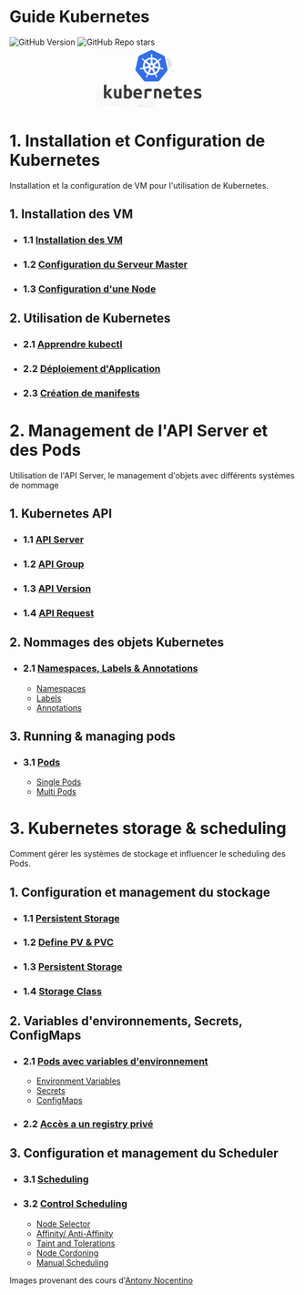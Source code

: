 
# Guide Kubernetes
<div>
  <img alt="GitHub Version" src="https://img.shields.io/badge/Version-0.9-blue">
  <img alt="GitHub Repo stars" src="https://img.shields.io/github/stars/jaden37/kubernetes-guide?style=social">
</div>

<div style="text-align:center">
  <img src="kuber_logo.png" alt="drawing" width="200"/>
</div>

# 1. Installation et Configuration de Kubernetes

Installation et la configuration de VM pour l'utilisation de Kubernetes.

## 1. Installation des VM
 
* ###  1.1 [Installation des VM](1_install_&_configuration/1_install_VM.md)
* ###  1.2 [Configuration du Serveur Master](1_install_&_configuration/2_install_Master.md)
* ###  1.3 [Configuration d'une Node](1_install_&_configuration/3_install_Node.md)


## 2. Utilisation de Kubernetes

* ### 2.1 [Apprendre kubectl](1_install_&_configuration/4_use_Kubectl.md)
* ### 2.2 [Déploiement d'Application](1_install_&_configuration/5_application_deployment.md)
* ### 2.3 [Création de manifests](1_install_&_configuration/6_manifest_deployment.md)

# 2. Management de l'API Server et des Pods

Utilisation de l'API Server, le management d'objets avec différents systèmes de nommage 

## 1. Kubernetes API

* ###  1.1 [API Server](2_management_APIServer_&_Pod/1_API_Server.md)
* ###  1.2 [API Group](2_management_APIServer_&_Pod/2_API_Groups.md)
* ###  1.3 [API Version](2_management_APIServer_&_Pod/3_API_Version.md)
* ###  1.4 [API Request](2_management_APIServer_&_Pod/4_API_Request.md)

## 2. Nommages des objets Kubernetes

* ###  2.1 [Namespaces, Labels & Annotations](2_management_APIServer_&_Pod/5_0_Organizing_Objects.md)
  * [Namespaces](2_management_APIServer_&_Pod/5_1_Namespaces.md)
  * [Labels](2_management_APIServer_&_Pod/5_2_Labels.md)
  * [Annotations](2_management_APIServer_&_Pod/5_3_Annotations.md)

## 3. Running & managing pods

* ###  3.1 [Pods](2_management_APIServer_&_Pod/6_0_Pods.md)
  * [Single Pods](2_management_APIServer_&_Pod/6_1_Single_Pods.md)
  * [Multi Pods](2_management_APIServer_&_Pod/6_2_Multi_Pods.md)


# 3. Kubernetes storage & scheduling

Comment gérer les systèmes de stockage et influencer le scheduling des Pods.

## 1. Configuration et management du stockage

  * ### 1.1 [Persistent Storage](3_kubernetes_storage_&_scheduling/1_Persistent_storage.md)
  * ### 1.2 [Define PV & PVC](3_kubernetes_storage_&_scheduling/2_Define_PV_&_PVC.md)
  * ### 1.3 [Persistent Storage](3_kubernetes_storage_&_scheduling/3_Configure_server_storage.md)
  * ### 1.4 [Storage Class](3_kubernetes_storage_&_scheduling/4_Storage_Class.md)


## 2. Variables d'environnements, Secrets, ConfigMaps

  * ### 2.1 [Pods avec variables d'environnement](3_kubernetes_storage_&_scheduling/5_0_Pods_with_env.md)
    * [Environment Variables](3_kubernetes_storage_&_scheduling/5_1_Env_variables.md)
    * [Secrets](3_kubernetes_storage_&_scheduling/5_2_Secrets.md)
    * [ConfigMaps](3_kubernetes_storage_&_scheduling/5_3_ConfigMaps.md)
  * ### 2.2 [Accès a un registry privé](3_kubernetes_storage_&_scheduling/6_Access_to_private_registry.md)

## 3. Configuration et management du Scheduler

  * ### 3.1 [Scheduling](3_kubernetes_storage_&_scheduling/7_Scheduling.md)
  * ### 3.2 [Control Scheduling](3_kubernetes_storage_&_scheduling/8_0_Control_scheduling.md)
    * [Node Selector](3_kubernetes_storage_&_scheduling/8_1_Node_Selector.md)
    * [Affinity/ Anti-Affinity](3_kubernetes_storage_&_scheduling/8_2_Affinity_Anti-Affinity.md)
    * [Taint and Tolerations](3_kubernetes_storage_&_scheduling/8_3_Taints_&_Tolerations.md)
    * [Node Cordoning](3_kubernetes_storage_&_scheduling/8_4_Node_Cordining.md)
    * [Manual Scheduling](3_kubernetes_storage_&_scheduling/8_5_Manually_Scheduling.md)

Images provenant des cours d'[Antony Nocentino](https://app.pluralsight.com/profile/author/anthony-nocentino)